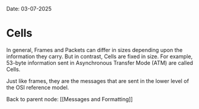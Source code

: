 Date: 03-07-2025

# Cells

In general, Frames and Packets can differ in sizes depending upon the information they carry. But in contrast, Cells are fixed in size. For example, 53-byte information sent in Asynchronous Transfer Mode (ATM) are called Cells. 

Just like frames, they are the messages that are sent in the lower level of the OSI reference model.


Back to parent node: [[Messages and Formatting]]